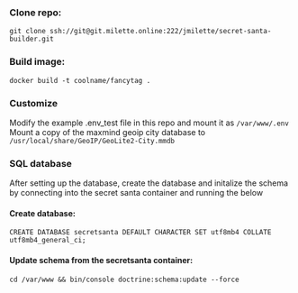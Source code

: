 ### Clone repo:
`git clone ssh://git@git.milette.online:222/jmilette/secret-santa-builder.git`
### Build image:
`docker build -t coolname/fancytag .`
### Customize
Modify the example .env_test file in this repo and mount it as `/var/www/.env`  
Mount a copy of the maxmind geoip city database to `/usr/local/share/GeoIP/GeoLite2-City.mmdb`
### SQL database
After setting up the database, create the database and initalize the schema by connecting into the secret santa container and running the below  
#### Create database:
`CREATE DATABASE secretsanta DEFAULT CHARACTER SET utf8mb4 COLLATE utf8mb4_general_ci;`
#### Update schema from the secretsanta container:
`cd /var/www && bin/console doctrine:schema:update --force`


